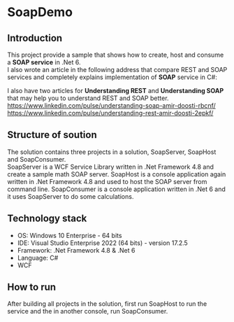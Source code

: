 # SoapDemo

## Introduction
This project provide a sample that shows how to create, host and consume a **SOAP service** in .Net 6.  
I also wrote an article in the following address that compare REST and SOAP services and completely explains implementation of **SOAP** service in C#:  
 
I also have two articles for **Understanding REST** and **Understanding SOAP** that may help you to understand REST and SOAP better.  
https://www.linkedin.com/pulse/understanding-soap-amir-doosti-rbcnf/  
https://www.linkedin.com/pulse/understanding-rest-amir-doosti-2epkf/  


## Structure of soution
The solution contains three projects in a solution, SoapServer, SoapHost and SoapConsumer.  
SoapServer is a WCF Service Library written in .Net Framework 4.8 and create a sample math SOAP server.
SoapHost is a console application again written in .Net Framework 4.8 and used to host the SOAP server from command line.
SoapConsumer is a console application written in .Net 6 and it uses SoapServer to do some calculations.  

## Technology stack
- OS: Windows 10 Enterprise - 64 bits
- IDE: Visual Studio Enterprise 2022 (64 bits) - version 17.2.5
- Framework: .Net Framework 4.8 & .Net 6
- Language: C#
- WCF

## How to run
After building all projects in the solution, first run SoapHost to run the service and the in another console, run SoapConsumer.  


